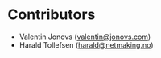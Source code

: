 Contributors
============

* Valentin Jonovs (valentin@jonovs.com)
* Harald Tollefsen (harald@netmaking.no)
